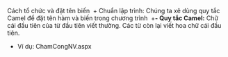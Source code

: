 Cách tổ chức và đặt tên biến 
 + Chuẩn lập trình: Chúng ta xẽ dùng quy tắc Camel để đặt tên hàm và biến trong chương trình
 +**- Quy tắc Camel:** Chữ cái đầu tiên của từ đầu tiên viết thường. Các từ còn lại viết hoa chữ cái đầu tiên.	
 +	Ví dụ: ChamCongNV.aspx
 
